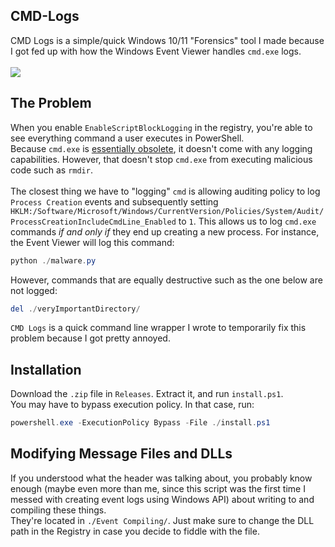## CMD-Logs
CMD Logs is a simple/quick Windows 10/11 "Forensics" tool I made because I got fed up with how the Windows Event Viewer handles `cmd.exe` logs. <br> <br>
<img src="https://i.imgur.com/ssRBHpj.png" />

## The Problem
When you enable `EnableScriptBlockLogging` in the registry, you're able to see everything command a user executes in PowerShell. <br />
Because `cmd.exe` is <a href="https://support.microsoft.com/en-us/windows/powershell-is-replacing-command-prompt-fdb690cf-876c-d866-2124-21b6fb29a45f#:~:text=To%20create%20the%20best%20command,the%20whitespace%20in%20File%20Explorer.">essentially obsolete</a>, it doesn't come with any logging capabilities. However, that doesn't stop `cmd.exe` from executing malicious code such as `rmdir`. <br />
<br />
The closest thing we have to "logging" `cmd` is allowing auditing policy to log `Process Creation` events and subsequently setting `HKLM:/Software/Microsoft/Windows/CurrentVersion/Policies/System/Audit/ProcessCreationIncludeCmdLine_Enabled` to `1`. This allows us to log `cmd.exe` commands *if and only if* they end up creating a new process. For instance, the Event Viewer will log this command: <br>
```powershell
python ./malware.py
```
However, commands that are equally destructive such as the one below are not logged:
```powershell
del ./veryImportantDirectory/
```
`CMD Logs` is a quick command line wrapper I wrote to temporarily fix this problem because I got pretty annoyed.

## Installation
Download the `.zip` file in `Releases`. Extract it, and run `install.ps1`. <br />
You may have to bypass execution policy. In that case, run:
```powershell
powershell.exe -ExecutionPolicy Bypass -File ./install.ps1
```

## Modifying Message Files and DLLs
If you understood what the header was talking about, you probably know enough (maybe even more than me, since this script was the first time I messed with creating event logs using Windows API) about writing to and compiling these things. <br />
They're located in `./Event Compiling/`. Just make sure to change the DLL path in the Registry in case you decide to fiddle with the file.
